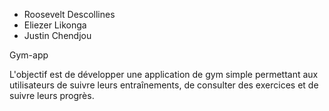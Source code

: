 -  Roosevelt Descollines 
-  Eliezer Likonga 
-  Justin Chendjou



Gym-app

L'objectif est de développer une application de gym simple permettant aux utilisateurs de suivre leurs entraînements, de consulter des exercices et de suivre leurs progrès.